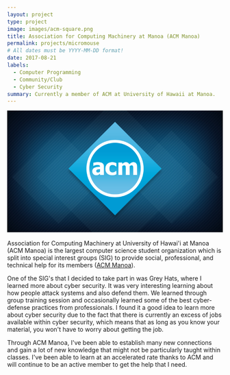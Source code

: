 ```yaml
---
layout: project
type: project
image: images/acm-square.png
title: Association for Computing Machinery at Manoa (ACM Manoa)
permalink: projects/micromouse
# All dates must be YYYY-MM-DD format!
date: 2017-08-21
labels:
  - Computer Programming
  - Community/Club
  - Cyber Security
summary: Currently a member of ACM at University of Hawaii at Manoa.
---
```


<img class="ui huge middle image" src="../images/acm.png">

Association for Computing Machinery at University of Hawai'i at Manoa (ACM Manoa) is the largest computer science student organization which is split into special interest groups (SIG) to provide social, professional, and technical help for its members (<a href="http://acmanoa.github.io">ACM Manoa</a>). 

One of the SIG's that I decided to take part in was Grey Hats, where I learned more about cyber security. It was very interesting learning about how people attack systems and also defend them. We learned through group training session and occasionally learned some of the best cyber-defense practices from professionals. I found it a good idea to learn more about cyber security due to the fact that there is currently an excess of jobs available within cyber security, which means that as long as you know your material, you won't have to worry about getting the job.

Through ACM Manoa, I've been able to establish many new connections and gain a lot of new knowledge that might not be particularly taught within classes. I've been able to learn at an accelerated rate thanks to ACM and will continue to be an active member to get the help that I need.
